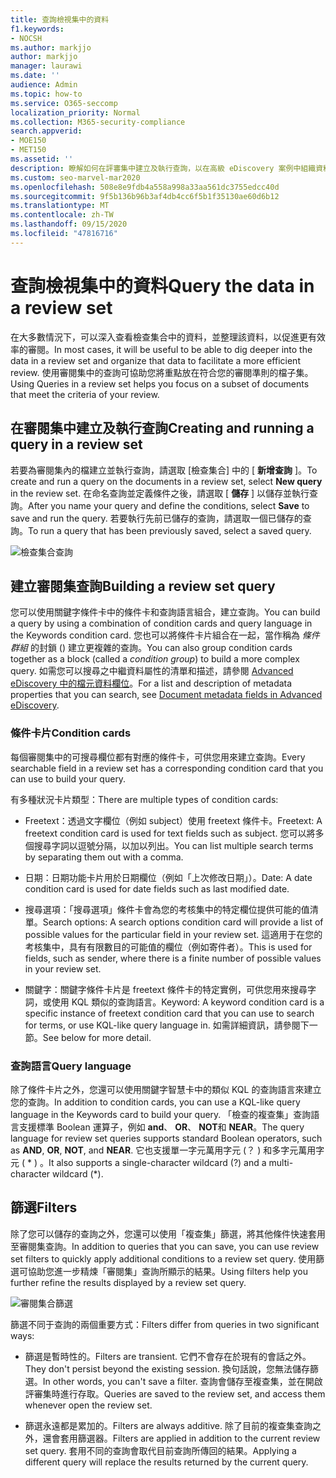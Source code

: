 ```yaml
---
title: 查詢檢視集中的資料
f1.keywords:
- NOCSH
ms.author: markjjo
author: markjjo
manager: laurawi
ms.date: ''
audience: Admin
ms.topic: how-to
ms.service: O365-seccomp
localization_priority: Normal
ms.collection: M365-security-compliance
search.appverid:
- MOE150
- MET150
ms.assetid: ''
description: 瞭解如何在評審集中建立及執行查詢，以在高級 eDiscovery 案例中組織資料，以進行更有效率的審閱。
ms.custom: seo-marvel-mar2020
ms.openlocfilehash: 508e8e9fdb4a558a998a33aa561dc3755edcc40d
ms.sourcegitcommit: 9f5b136b96b3af4db4cc6f5b1f35130ae60d6b12
ms.translationtype: MT
ms.contentlocale: zh-TW
ms.lasthandoff: 09/15/2020
ms.locfileid: "47816716"
---
```

# <a name="query-the-data-in-a-review-set"></a><span data-ttu-id="f9b78-103">查詢檢視集中的資料</span><span class="sxs-lookup"><span data-stu-id="f9b78-103">Query the data in a review set</span></span>

<span data-ttu-id="f9b78-104">在大多數情況下，可以深入查看檢查集合中的資料，並整理該資料，以促進更有效率的審閱。</span><span class="sxs-lookup"><span data-stu-id="f9b78-104">In most cases, it will be useful to be able to dig deeper into the data in a review set and organize that data to facilitate a more efficient review.</span></span> <span data-ttu-id="f9b78-105">使用審閱集中的查詢可協助您將重點放在符合您的審閱準則的檔子集。</span><span class="sxs-lookup"><span data-stu-id="f9b78-105">Using Queries in a review set helps you focus on a subset of documents that meet the criteria of your review.</span></span>

## <a name="creating-and-running-a-query-in-a-review-set"></a><span data-ttu-id="f9b78-106">在審閱集中建立及執行查詢</span><span class="sxs-lookup"><span data-stu-id="f9b78-106">Creating and running a query in a review set</span></span>

<span data-ttu-id="f9b78-107">若要為審閱集內的檔建立並執行查詢，請選取 [檢查集合] 中的 [ **新增查詢** ]。</span><span class="sxs-lookup"><span data-stu-id="f9b78-107">To create and run a query on the documents in a review set, select **New query** in the review set.</span></span> <span data-ttu-id="f9b78-108">在命名查詢並定義條件之後，請選取 [ **儲存** ] 以儲存並執行查詢。</span><span class="sxs-lookup"><span data-stu-id="f9b78-108">After you name your query and define the conditions, select **Save** to save and run the query.</span></span> <span data-ttu-id="f9b78-109">若要執行先前已儲存的查詢，請選取一個已儲存的查詢。</span><span class="sxs-lookup"><span data-stu-id="f9b78-109">To run a query that has been previously saved, select a saved query.</span></span>

![檢查集合查詢](../media/AeDReviewSetQueries.png)

## <a name="building-a-review-set-query"></a><span data-ttu-id="f9b78-111">建立審閱集查詢</span><span class="sxs-lookup"><span data-stu-id="f9b78-111">Building a review set query</span></span>

<span data-ttu-id="f9b78-112">您可以使用關鍵字條件卡中的條件卡和查詢語言組合，建立查詢。</span><span class="sxs-lookup"><span data-stu-id="f9b78-112">You can build a query by using a combination of condition cards and query language in the Keywords condition card.</span></span> <span data-ttu-id="f9b78-113">您也可以將條件卡片組合在一起，當作稱為 *條件群組* 的封鎖 () 建立更複雜的查詢。</span><span class="sxs-lookup"><span data-stu-id="f9b78-113">You can also group condition cards together as a block (called a *condition group*) to build a more complex query.</span></span> <span data-ttu-id="f9b78-114">如需您可以搜尋之中繼資料屬性的清單和描述，請參閱 [Advanced eDiscovery 中的檔元資料欄位](document-metadata-fields-in-Advanced-eDiscovery.md)。</span><span class="sxs-lookup"><span data-stu-id="f9b78-114">For a list and description of metadata properties that you can search, see [Document metadata fields in Advanced eDiscovery](document-metadata-fields-in-Advanced-eDiscovery.md).</span></span>

### <a name="condition-cards"></a><span data-ttu-id="f9b78-115">條件卡片</span><span class="sxs-lookup"><span data-stu-id="f9b78-115">Condition cards</span></span>

<span data-ttu-id="f9b78-116">每個審閱集中的可搜尋欄位都有對應的條件卡，可供您用來建立查詢。</span><span class="sxs-lookup"><span data-stu-id="f9b78-116">Every searchable field in a review set has a corresponding condition card that you can use to build your query.</span></span>

<span data-ttu-id="f9b78-117">有多種狀況卡片類型：</span><span class="sxs-lookup"><span data-stu-id="f9b78-117">There are multiple types of condition cards:</span></span>

- <span data-ttu-id="f9b78-118">Freetext：透過文字欄位（例如 subject）使用 freetext 條件卡。</span><span class="sxs-lookup"><span data-stu-id="f9b78-118">Freetext: A freetext condition card is used for text fields such as subject.</span></span> <span data-ttu-id="f9b78-119">您可以將多個搜尋字詞以逗號分隔，以加以列出。</span><span class="sxs-lookup"><span data-stu-id="f9b78-119">You can list multiple search terms by separating them out with a comma.</span></span>

- <span data-ttu-id="f9b78-120">日期：日期功能卡片用於日期欄位（例如「上次修改日期」）。</span><span class="sxs-lookup"><span data-stu-id="f9b78-120">Date: A date condition card is used for date fields such as last modified date.</span></span>

- <span data-ttu-id="f9b78-121">搜尋選項：「搜尋選項」條件卡會為您的考核集中的特定欄位提供可能的值清單。</span><span class="sxs-lookup"><span data-stu-id="f9b78-121">Search options: A search options condition card will provide a list of possible values for the particular field in your review set.</span></span> <span data-ttu-id="f9b78-122">這適用于在您的考核集中，具有有限數目的可能值的欄位（例如寄件者）。</span><span class="sxs-lookup"><span data-stu-id="f9b78-122">This is used for fields, such as sender, where there is a finite number of possible values in your review set.</span></span>

- <span data-ttu-id="f9b78-123">關鍵字：關鍵字條件卡片是 freetext 條件卡的特定實例，可供您用來搜尋字詞，或使用 KQL 類似的查詢語言。</span><span class="sxs-lookup"><span data-stu-id="f9b78-123">Keyword: A keyword condition card is a specific instance of freetext condition card that you can use to search for terms, or use KQL-like query language in.</span></span> <span data-ttu-id="f9b78-124">如需詳細資訊，請參閱下一節。</span><span class="sxs-lookup"><span data-stu-id="f9b78-124">See below for more detail.</span></span>

### <a name="query-language"></a><span data-ttu-id="f9b78-125">查詢語言</span><span class="sxs-lookup"><span data-stu-id="f9b78-125">Query language</span></span>

<span data-ttu-id="f9b78-126">除了條件卡片之外，您還可以使用關鍵字智慧卡中的類似 KQL 的查詢語言來建立您的查詢。</span><span class="sxs-lookup"><span data-stu-id="f9b78-126">In addition to condition cards, you can use a KQL-like query language in the Keywords card to build your query.</span></span> <span data-ttu-id="f9b78-127">「檢查的複查集」查詢語言支援標準 Boolean 運算子，例如 **and**、 **OR**、 **NOT**和 **NEAR**。</span><span class="sxs-lookup"><span data-stu-id="f9b78-127">The query language for review set queries supports standard Boolean operators, such as **AND**, **OR**, **NOT**, and **NEAR**.</span></span> <span data-ttu-id="f9b78-128">它也支援單一字元萬用字元 (？ ) 和多字元萬用字元 ( \* ) 。</span><span class="sxs-lookup"><span data-stu-id="f9b78-128">It also supports a single-character wildcard (?) and a multi-character wildcard (\*).</span></span>

## <a name="filters"></a><span data-ttu-id="f9b78-129">篩選</span><span class="sxs-lookup"><span data-stu-id="f9b78-129">Filters</span></span>

<span data-ttu-id="f9b78-130">除了您可以儲存的查詢之外，您還可以使用「複查集」篩選，將其他條件快速套用至審閱集查詢。</span><span class="sxs-lookup"><span data-stu-id="f9b78-130">In addition to queries that you can save, you can use review set filters to quickly apply additional conditions to a review set query.</span></span> <span data-ttu-id="f9b78-131">使用篩選可協助您進一步精煉「審閱集」查詢所顯示的結果。</span><span class="sxs-lookup"><span data-stu-id="f9b78-131">Using filters help you further refine the results displayed by a review set query.</span></span>

![審閱集合篩選](../media/AeDReviewSetFilters.png)

<span data-ttu-id="f9b78-133">篩選不同于查詢的兩個重要方式：</span><span class="sxs-lookup"><span data-stu-id="f9b78-133">Filters differ from queries in two significant ways:</span></span>

- <span data-ttu-id="f9b78-134">篩選是暫時性的。</span><span class="sxs-lookup"><span data-stu-id="f9b78-134">Filters are transient.</span></span> <span data-ttu-id="f9b78-135">它們不會存在於現有的會話之外。</span><span class="sxs-lookup"><span data-stu-id="f9b78-135">They don't persist beyond the existing session.</span></span> <span data-ttu-id="f9b78-136">換句話說，您無法儲存篩選。</span><span class="sxs-lookup"><span data-stu-id="f9b78-136">In other words, you can't save a filter.</span></span> <span data-ttu-id="f9b78-137">查詢會儲存至複查集，並在開啟評審集時進行存取。</span><span class="sxs-lookup"><span data-stu-id="f9b78-137">Queries are saved to the review set, and access them whenever open the review set.</span></span>

- <span data-ttu-id="f9b78-138">篩選永遠都是累加的。</span><span class="sxs-lookup"><span data-stu-id="f9b78-138">Filters are always additive.</span></span> <span data-ttu-id="f9b78-139">除了目前的複查集查詢之外，還會套用篩選器。</span><span class="sxs-lookup"><span data-stu-id="f9b78-139">Filters are applied in addition to the current review set query.</span></span> <span data-ttu-id="f9b78-140">套用不同的查詢會取代目前查詢所傳回的結果。</span><span class="sxs-lookup"><span data-stu-id="f9b78-140">Applying a different query will replace the results returned by the current query.</span></span>
